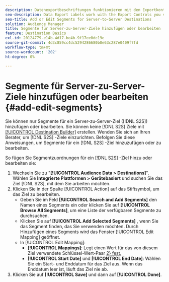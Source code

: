 ```yaml
---
description: Datenexportbeschriftungen funktionieren mit den Exportkontrollen, die Sie in einer Datenquelle festlegen. Mit Datenexportbeschriftungen können Sie einem Segment keine eingeschränkten Eigenschaften hinzufügen und keine Segmentdaten an ein Ziel senden. Sie können mehrere Exportbezeichnungen auf ein neues oder vorhandenes Cookie- oder URL-Ziel setzen.
seo-description: Data Export Labels work with the Export Controls you set on a data source. Data Export Labels prevent you from adding restricted traits to a segment and from sending segment data to a destination. You can set multiple export labels to a new or existing cookie or URL destination.
seo-title: Add or Edit Segments for Server-to-Server Destinations
solution: Audience Manager
title: Segmente für Server-zu-Server-Ziele hinzufügen oder bearbeiten
feature: Destination Basics
exl-id: 20124779-e14b-4d17-be4b-9f17ee0dc19e
source-git-commit: 4d3c859cc4dc5294286680b0e63c287e0409f7fd
workflow-type: tm+mt
source-wordcount: '202'
ht-degree: 0%

---
```


# Segmente für Server-zu-Server-Ziele hinzufügen oder bearbeiten {#add-edit-segments}

Sie können nur Segmente für ein Server-zu-Server-Ziel ([!DNL S2S]) hinzufügen oder bearbeiten. Sie können keine [!DNL S2S] Ziele mit [[!UICONTROL Destination Builder]](/help/using/features/destinations/destination-builder.md) erstellen. Wenden Sie sich an Ihren Berater, um [!DNL S2S] -Ziele einzurichten. Befolgen Sie diese Anweisungen, um Segmente für ein [!DNL S2S] -Ziel hinzuzufügen oder zu bearbeiten.

<!-- destination-s2s-edit.xml -->

So fügen Sie Segmentzuordnungen für ein [!DNL S2S] -Ziel hinzu oder bearbeiten sie:

1. Wechseln Sie zu &quot;**[!UICONTROL Audience Data > Destinations]**&quot;. Wählen Sie **Integrierte Plattformen > Gerätebasiert** und suchen Sie das Ziel [!DNL S2S], mit dem Sie arbeiten möchten.
2. Klicken Sie in der Spalte [!UICONTROL Action] auf das Stiftsymbol, um das Ziel zu bearbeiten.
   * Geben Sie im Feld **[!UICONTROL Search and Add Segments]** den Namen eines Segments ein oder klicken Sie auf **[!UICONTROL Browse All Segments]**, um eine Liste der verfügbaren Segmente zu durchsuchen.
   * Klicken Sie auf **[!UICONTROL Add Selected Segments]** , wenn Sie das Segment finden, das Sie verwenden möchten. Durch Hinzufügen eines Segments wird das Fenster [!UICONTROL Edit Mapping] geöffnet.
   * In [!UICONTROL Edit Mapping]:
      * **[!UICONTROL Mappings]**: Legt einen Wert für das von diesem Ziel verwendete Schlüssel-Wert-Paar [2} fest.](../../features/destinations/key-value-pairs.md)
      * **[!UICONTROL Start Date]** und **[!UICONTROL End Date]**: Wählen Sie ein Start- und Enddatum für das Ziel aus. Wenn das Enddatum leer ist, läuft das Ziel nie ab.
3. Klicken Sie auf **[!UICONTROL Save]** und dann auf **[!UICONTROL Done]**.
